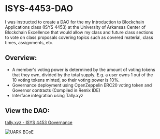 # ISYS-4453-DAO
I was instructed to create a DAO for the my Introduction to Blockchain Applications class (ISYS 4453) at the University of Arkansas Center of Blockchain Excellence that would allow my class and future class sections to vote on class proposals covering topics such as covered material, class times, assignments, etc.

## Overview:
- A member's voting power is determined by the amount of voting tokens that they own, divided by the total supply. E.g. a user owns 1 out of the 10 voting tokens minted, so their voting power is 10%.
- Governance deployment using OpenZeppelin ERC20 voting token and Governor contracts (Compiled in Remix IDE)
- Interface integration using Tally.xyz

## View the DAO:
[tally.xyz - ISYS 4453 Governance](https://www.tally.xyz/governance/eip155:80001:0x058eA9d2148cDcF18D1995fdB55f78f94897e658)

![UARK BCoE](https://wordpressua.uark.edu/blockchain/files/2018/01/blockchain-new.png)
